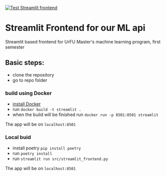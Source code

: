 [![Test Streamlit frontend](https://github.com/urfuMagDS2022SFgroup/streamlit_frontend/actions/workflows/tests.yml/badge.svg?branch=main)](https://github.com/urfuMagDS2022SFgroup/streamlit_frontend/actions/workflows/tests.yml)

# Streamlit Frontend for our ML api

Streamlit based frontend for UrFU Master's machine learning program, first semester

## Basic steps:

- clone the repository
- go to repo folder

### build using Docker

- [install Docker](https://docs.docker.com/engine/install/)
- run `docker build -t streamlit .`
- when the build will be finished run `docker run -p 8501:8501 streamlit`

The app will be on `localhost:8501`

### Local buid
- install poetry `pip install poetry`
- run `poetry install`
- run `streamlit run src/streamlit_frontend.py`

The app will be on `localhost:8501`
